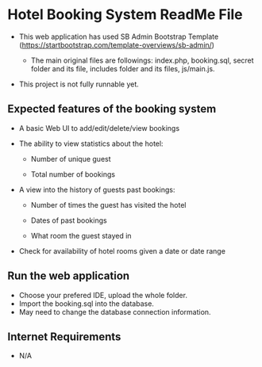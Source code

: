 # Hotel Booking System ReadMe File

- This web application has used SB Admin Bootstrap Template (https://startbootstrap.com/template-overviews/sb-admin/)

  - The main original files are followings: index.php, booking.sql, secret folder and its file, includes folder and its files, js/main.js.

- This project is not fully runnable yet.

## Expected features of the booking system

- A basic Web UI to add/edit/delete/view bookings

- The ability to view statistics about the hotel:

  - Number of unique guest

  - Total number of bookings

- A view into the history of guests past bookings:

  - Number of times the guest has visited the hotel

  - Dates of past bookings

  - What room the guest stayed in

- Check for availability of hotel rooms given a date or date range

## Run the web application

- Choose your prefered IDE, upload the whole folder.
- Import the booking.sql into the database.
- May need to change the database connection information.

## Internet Requirements

- N/A


